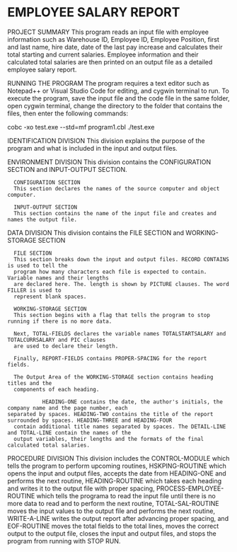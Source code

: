 # EMPLOYEE SALARY REPORT

PROJECT SUMMARY
This program reads an input file with employee information such as Warehouse ID, Employee ID,
Employee Position, first and last name, hire date, date of the last pay increase and calculates 
their total starting and current salaries. Employee information and their calculated total salaries 
are then printed on an output file as a detailed employee salary report.

RUNNING THE PROGRAM
The program requires a text editor such as Notepad++ or Visual Studio Code for editing, and cygwin terminal to run.
To execute the program, save the input file and the code file in the same folder, open cygwin terminal, 
change the directory to the folder that contains the files, then enter the following commands:

cobc -xo test.exe --std=mf program1.cbl
./test.exe

IDENTIFICATION DIVISION
This division explains the purpose of the program and what is included in the input and output files.

ENVIRONMENT DIVISION
This division contains the CONFIGURATION SECTION and INPUT-OUTPUT SECTION.

      CONFIGURATION SECTION
      This section declares the names of the source computer and object computer.

      INPUT-OUTPUT SECTION
      This section contains the name of the input file and creates and names the output file.

DATA DIVISION
This division contains the FILE SECTION and WORKING-STORAGE SECTION

      FILE SECTION
      This section breaks down the input and output files. RECORD CONTAINS is used to tell the 
      program how many characters each file is expected to contain. Variable names and their lengths 
      are declared here. The. length is shown by PICTURE clauses. The word FILLER is used to 
      represent blank spaces.

      WORKING-STORAGE SECTION
      This section begins with a flag that tells the program to stop running if there is no more data.

      Next, TOTAL-FIELDS declares the variable names TOTALSTARTSALARY and TOTALCURRSALARY and PIC clauses 
      are used to declare their length.

      Finally, REPORT-FIELDS contains PROPER-SPACING for the report fields.

      The Output Area of the WORKING-STORAGE section contains heading titles and the
      components of each heading. 

               HEADING-ONE contains the date, the author's initials, the company name and the page number, each                                 separated by spaces. HEADING-TWO contains the title of the report surrounded by spaces. HEADING-THREE and HEADING-FOUR 
      contain additional title names separated by spaces. The DETAIL-LINE and TOTAL-LINE contain the names of the 
      output variables, their lengths and the formats of the final calculated total salaries.
               
PROCEDURE DIVISION
This division includes the CONTROL-MODULE which tells the program to perform upcoming routines, HSKPING-ROUTINE which opens the input and output files, accepts the date from HEADING-ONE and performs the next routine, HEADING-ROUTINE which takes each heading and writes it to the output file with proper spacing, PROCESS-EMPLOYEE-ROUTINE which tells the programa to read the input file until there is no more data to read and to perform the next routine, TOTAL-SAL-ROUTINE moves the input values to the output file and performs the next routine, WRITE-A-LINE writes the output report after advancing proper spacing, and EOF-ROUTINE moves the total fields to the total lines, moves the correct output to the output file, closes the input and output files, and stops the program from running with STOP RUN.
               


